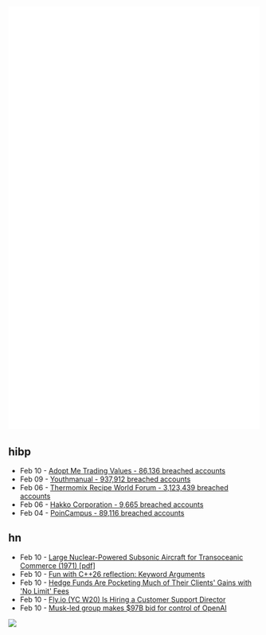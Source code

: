 ![Metrics](https://raw.githubusercontent.com/phixion/phixion/master/metrics.svg)

## hibp

<!--
for https://github.com/phixion/phixion/blob/main/.github/workflows/feeds.yml
-->
<!--START_SECTION:haveibeenpwnd-->
- Feb 10 - [Adopt Me Trading Values - 86,136 breached accounts](https://haveibeenpwned.com/PwnedWebsites#AdoptMeTradingValues)
- Feb 09 - [Youthmanual - 937,912 breached accounts](https://haveibeenpwned.com/PwnedWebsites#Youthmanual)
- Feb 06 - [Thermomix Recipe World Forum - 3,123,439 breached accounts](https://haveibeenpwned.com/PwnedWebsites#Thermomix)
- Feb 06 - [Hakko Corporation - 9,665 breached accounts](https://haveibeenpwned.com/PwnedWebsites#Hakko)
- Feb 04 - [PoinCampus - 89,116 breached accounts](https://haveibeenpwned.com/PwnedWebsites#PoinCampus)
<!--END_SECTION:haveibeenpwnd-->

## hn

<!--
for https://github.com/phixion/phixion/blob/main/.github/workflows/feeds.yml
-->
<!--START_SECTION:hn-->
- Feb 10 - [Large Nuclear-Powered Subsonic Aircraft for Transoceanic Commerce (1971) [pdf]](https://ntrs.nasa.gov/api/citations/19710028801/downloads/19710028801.pdf)
- Feb 10 - [Fun with C++26 reflection: Keyword Arguments](https://pydong.org/posts/KwArgs/)
- Feb 10 - [Hedge Funds Are Pocketing Much of Their Clients' Gains with 'No Limit' Fees](https://www.bloomberg.com/graphics/2025-hedge-fund-investment-fees/)
- Feb 10 - [Fly.io (YC W20) Is Hiring a Customer Support Director](https://news.ycombinator.com/item?id=43005096)
- Feb 10 - [Musk-led group makes $97B bid for control of OpenAI](https://www.reuters.com/markets/deals/elon-musk-led-group-makes-974-billion-bid-control-openai-wsj-reports-2025-02-10/)
<!--END_SECTION:hn-->

<!--
for https://yhype.me
-->
![](https://hit.yhype.me/github/profile?user_id=13013670)
